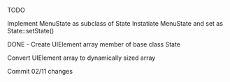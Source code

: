 TODO

Implement MenuState as subclass of State
Instatiate MenuState and set as State::setState()

DONE - Create UIElement array member of base class State

Convert UIElement array to dynamically sized array


Commit 02/11 changes